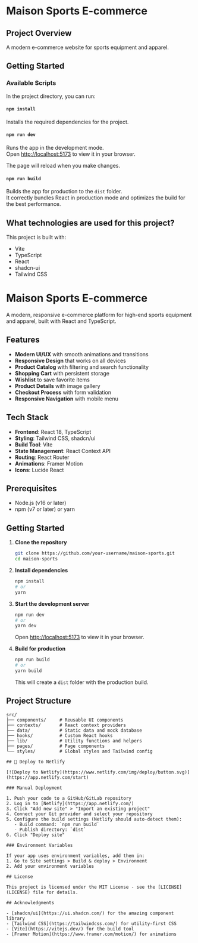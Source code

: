 # Maison Sports E-commerce

## Project Overview

A modern e-commerce website for sports equipment and apparel.

## Getting Started

### Available Scripts

In the project directory, you can run:

#### `npm install`

Installs the required dependencies for the project.

#### `npm run dev`

Runs the app in the development mode.\
Open [http://localhost:5173](http://localhost:5173) to view it in your browser.

The page will reload when you make changes.

#### `npm run build`

Builds the app for production to the `dist` folder.\
It correctly bundles React in production mode and optimizes the build for the best performance.


## What technologies are used for this project?

This project is built with:

- Vite
- TypeScript
- React
- shadcn-ui
- Tailwind CSS

# Maison Sports E-commerce

A modern, responsive e-commerce platform for high-end sports equipment and apparel, built with React and TypeScript.

## Features

- **Modern UI/UX** with smooth animations and transitions
- **Responsive Design** that works on all devices
- **Product Catalog** with filtering and search functionality
- **Shopping Cart** with persistent storage
- **Wishlist** to save favorite items
- **Product Details** with image gallery
- **Checkout Process** with form validation
- **Responsive Navigation** with mobile menu

## Tech Stack

- **Frontend**: React 18, TypeScript
- **Styling**: Tailwind CSS, shadcn/ui
- **Build Tool**: Vite
- **State Management**: React Context API
- **Routing**: React Router
- **Animations**: Framer Motion
- **Icons**: Lucide React

## Prerequisites

- Node.js (v16 or later)
- npm (v7 or later) or yarn

## Getting Started

1. **Clone the repository**
   ```bash
   git clone https://github.com/your-username/maison-sports.git
   cd maison-sports
   ```

2. **Install dependencies**
   ```bash
   npm install
   # or
   yarn
   ```

3. **Start the development server**
   ```bash
   npm run dev
   # or
   yarn dev
   ```
   Open [http://localhost:5173](http://localhost:5173) to view it in your browser.

4. **Build for production**
   ```bash
   npm run build
   # or
   yarn build
   ```
   This will create a `dist` folder with the production build.

## Project Structure

```
src/
├── components/     # Reusable UI components
├── contexts/       # React context providers
├── data/           # Static data and mock database
├── hooks/          # Custom React hooks
├── lib/            # Utility functions and helpers
├── pages/          # Page components
└── styles/         # Global styles and Tailwind config

## 🚀 Deploy to Netlify

[![Deploy to Netlify](https://www.netlify.com/img/deploy/button.svg)](https://app.netlify.com/start)

### Manual Deployment

1. Push your code to a GitHub/GitLab repository
2. Log in to [Netlify](https://app.netlify.com/)
3. Click "Add new site" > "Import an existing project"
4. Connect your Git provider and select your repository
5. Configure the build settings (Netlify should auto-detect them):
   - Build command: `npm run build`
   - Publish directory: `dist`
6. Click "Deploy site"

### Environment Variables

If your app uses environment variables, add them in:
1. Go to Site settings > Build & deploy > Environment
2. Add your environment variables

## License

This project is licensed under the MIT License - see the [LICENSE](LICENSE) file for details.

## Acknowledgments

- [shadcn/ui](https://ui.shadcn.com/) for the amazing component library
- [Tailwind CSS](https://tailwindcss.com/) for utility-first CSS
- [Vite](https://vitejs.dev/) for the build tool
- [Framer Motion](https://www.framer.com/motion/) for animations
